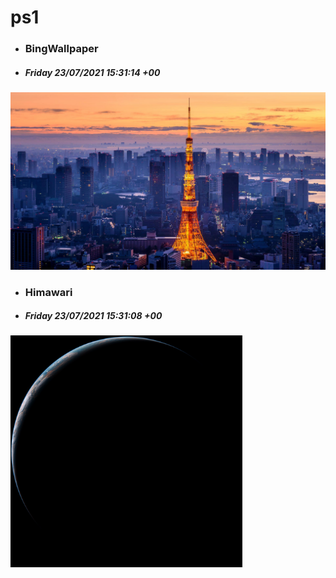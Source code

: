 # ps1

- ### BingWallpaper
- ##### Friday 23/07/2021 15:31:14 +00
<img src="BingWallpaper/latest.jpg" width="700" height="auto" title="👉  BingWallpaper  👈">


- ### Himawari 
- ##### Friday 23/07/2021 15:31:08 +00
<img src="Himawari/latest.jpg" width="auto" height="371" title="👉  Himawari  👈">






